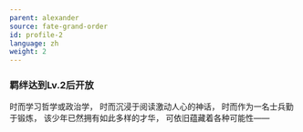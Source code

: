 ```yaml
---
parent: alexander
source: fate-grand-order
id: profile-2
language: zh
weight: 2
---
```


### 羁绊达到Lv.2后开放

时而学习哲学或政治学，
时而沉浸于阅读激动人心的神话，
时而作为一名士兵勤于锻炼，
该少年已然拥有如此多样的才华，
可依旧蕴藏着各种可能性——
